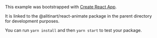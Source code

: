 This example was bootstrapped with [Create React App](https://github.com/facebook/create-react-app).

It is linked to the @alitinart/react-animate package in the parent directory for development purposes.

You can run `yarn install` and then `yarn start` to test your package.
